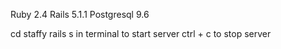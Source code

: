 ﻿Ruby 2.4
Rails 5.1.1
Postgresql 9.6

cd staffy
rails s in terminal to start server
ctrl + c to stop server
